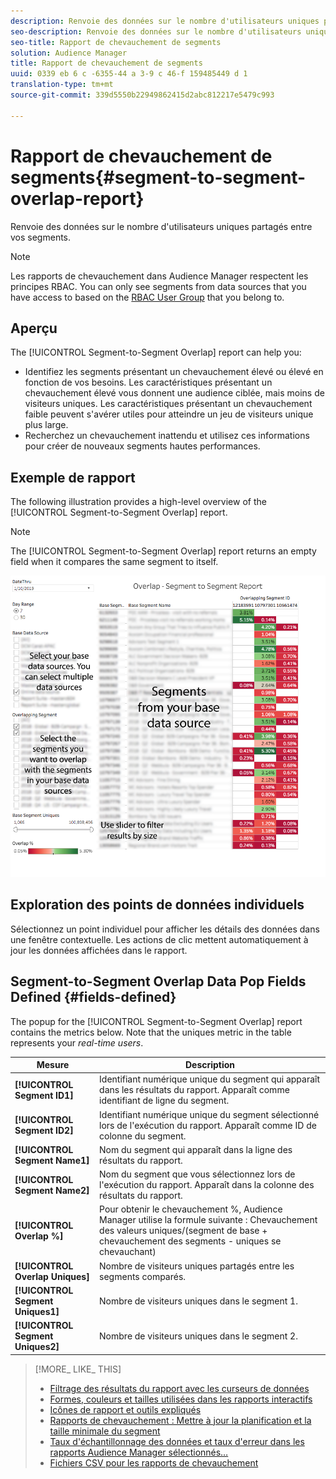```yaml
---
description: Renvoie des données sur le nombre d'utilisateurs uniques partagés entre vos segments.
seo-description: Renvoie des données sur le nombre d'utilisateurs uniques partagés entre vos segments.
seo-title: Rapport de chevauchement de segments
solution: Audience Manager
title: Rapport de chevauchement de segments
uuid: 0339 eb 6 c -6355-44 a 3-9 c 46-f 159485449 d 1
translation-type: tm+mt
source-git-commit: 339d5550b22949862415d2abc812217e5479c993

---
```



# Rapport de chevauchement de segments{#segment-to-segment-overlap-report}

Renvoie des données sur le nombre d&#39;utilisateurs uniques partagés entre vos segments.

>[!NOTE]
>
>Les rapports de chevauchement dans Audience Manager respectent les principes RBAC. You can only see segments from data sources that you have access to based on the [RBAC User Group](/help/using/features/administration/administration-overview.md) that you belong to.

<!-- 

c_segment_segment_overlap.xml

 -->

## Aperçu

The [!UICONTROL Segment-to-Segment Overlap] report can help you:

* Identifiez les segments présentant un chevauchement élevé ou élevé en fonction de vos besoins. Les caractéristiques présentant un chevauchement élevé vous donnent une audience ciblée, mais moins de visiteurs uniques. Les caractéristiques présentant un chevauchement faible peuvent s&#39;avérer utiles pour atteindre un jeu de visiteurs unique plus large.
* Recherchez un chevauchement inattendu et utilisez ces informations pour créer de nouveaux segments hautes performances.

## Exemple de rapport

The following illustration provides a high-level overview of the [!UICONTROL Segment-to-Segment Overlap] report.

>[!NOTE]
>
>The [!UICONTROL Segment-to-Segment Overlap] report returns an empty field when it compares the same segment to itself.

![](assets/segment-to-segment-overlap.png)

## Exploration des points de données individuels

Sélectionnez un point individuel pour afficher les détails des données dans une fenêtre contextuelle. Les actions de clic mettent automatiquement à jour les données affichées dans le rapport.

## Segment-to-Segment Overlap Data Pop Fields Defined {#fields-defined}

<!-- 

r_s2s_data_pop.xml

 -->

The popup for the [!UICONTROL Segment-to-Segment Overlap] report contains the metrics below. Note that the uniques metric in the table represents your *real-time users*.

| Mesure | Description |
|---|---|
| **[!UICONTROL Segment ID1]** | Identifiant numérique unique du segment qui apparaît dans les résultats du rapport. Apparaît comme identifiant de ligne du segment. |
| **[!UICONTROL Segment ID2]** | Identifiant numérique unique du segment sélectionné lors de l&#39;exécution du rapport. Apparaît comme ID de colonne du segment. |
| **[!UICONTROL Segment Name1]** | Nom du segment qui apparaît dans la ligne des résultats du rapport. |
| **[!UICONTROL Segment Name2]** | Nom du segment que vous sélectionnez lors de l&#39;exécution du rapport. Apparaît dans la colonne des résultats du rapport. |
| **[!UICONTROL Overlap %]** | Pour obtenir le chevauchement %, Audience Manager utilise la formule suivante : Chevauchement des valeurs uniques/(segment de base + chevauchement des segments - uniques se chevauchant) |
| **[!UICONTROL Overlap Uniques]** | Nombre de visiteurs uniques partagés entre les segments comparés. |
| **[!UICONTROL Segment Uniques1]** | Nombre de visiteurs uniques dans le segment 1. |
| **[!UICONTROL Segment Uniques2]** | Nombre de visiteurs uniques dans le segment 2. |

>[!MORE_ LIKE_ THIS]
>
>* [Filtrage des résultats du rapport avec les curseurs de données](../../reporting/dynamic-reports/data-sliders.md)
>* [Formes, couleurs et tailles utilisées dans les rapports interactifs](../../reporting/dynamic-reports/interactive-report-technology.md#shapes-colors-sizes)
>* [Icônes de rapport et outils expliqués](../../reporting/dynamic-reports/interactive-report-technology.md#icons-tools-explained)
>* [Rapports de chevauchement : Mettre à jour la planification et la taille minimale du segment](../../reporting/dynamic-reports/overlap-minimum-segment-size.md)
>* [Taux d&#39;échantillonnage des données et taux d&#39;erreur dans les rapports Audience Manager sélectionnés…](../../reporting/report-sampling.md)
>* [Fichiers CSV pour les rapports de chevauchement](../../reporting/dynamic-reports/overlap-csv-files.md)